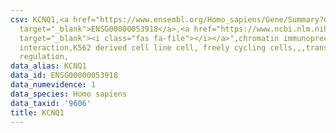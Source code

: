 ```yaml
---
csv: KCNQ1,<a href="https://www.ensembl.org/Homo_sapiens/Gene/Summary?db=core;g=ENSG00000053918"
  target="_blank">ENSG00000053918</a>,<a href="https://www.ncbi.nlm.nih.gov/pubmed/23959860"
  target="_blank"><i class="fas fa-file"></i></a>",chromatin immunoprecipitation assay,direct
  interaction,K562 derived cell line cell, freely cycling cells,,,transcriptional
  regulation,
data_alias: KCNQ1
data_id: ENSG00000053918
data_numevidence: 1
data_species: Homo sapiens
data_taxid: '9606'
title: KCNQ1
---
```

